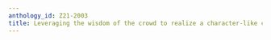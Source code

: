 ```yaml
---
anthology_id: Z21-2003
title: Leveraging the wisdom of the crowd to realize a character-like chatbot
---
```

